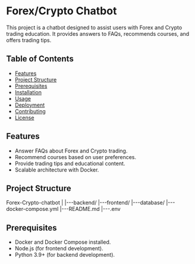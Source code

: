 # Forex/Crypto Chatbot

This project is a chatbot designed to assist users with Forex and Crypto trading education. It provides answers to FAQs, recommends courses, and offers trading tips.

## Table of Contents
- [Features](#features)
- [Project Structure](#project-structure)
- [Prerequisites](#prerequisites)
- [Installation](#installation)
- [Usage](#usage)
- [Deployment](#deployment)
- [Contributing](#contributing)
- [License](#license)

## Features
- Answer FAQs about Forex and Crypto trading.
- Recommend courses based on user preferences.
- Provide trading tips and educational content.
- Scalable architecture with Docker.

## Project Structure

Forex-Crypto-chatbot
|
|---backend/
|---frontend/
|---database/
|---docker-compose.yml
|---README.md
|---.env

## Prerequisites
- Docker and Docker Compose installed.
- Node.js (for frontend development).
- Python 3.9+ (for backend development).

